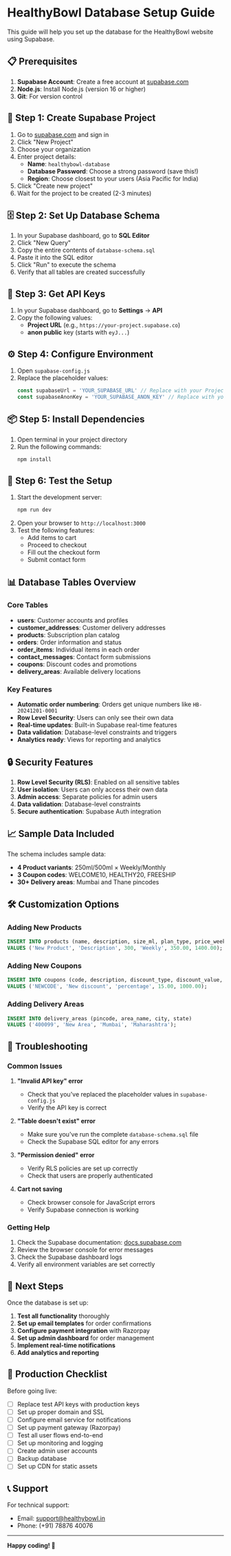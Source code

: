 # HealthyBowl Database Setup Guide

This guide will help you set up the database for the HealthyBowl website using Supabase.

## 📋 Prerequisites

1. **Supabase Account**: Create a free account at [supabase.com](https://supabase.com)
2. **Node.js**: Install Node.js (version 16 or higher)
3. **Git**: For version control

## 🚀 Step 1: Create Supabase Project

1. Go to [supabase.com](https://supabase.com) and sign in
2. Click "New Project"
3. Choose your organization
4. Enter project details:
   - **Name**: `healthybowl-database`
   - **Database Password**: Choose a strong password (save this!)
   - **Region**: Choose closest to your users (Asia Pacific for India)
5. Click "Create new project"
6. Wait for the project to be created (2-3 minutes)

## 🗄️ Step 2: Set Up Database Schema

1. In your Supabase dashboard, go to **SQL Editor**
2. Click "New Query"
3. Copy the entire contents of `database-schema.sql`
4. Paste it into the SQL editor
5. Click "Run" to execute the schema
6. Verify that all tables are created successfully

## 🔑 Step 3: Get API Keys

1. In your Supabase dashboard, go to **Settings** → **API**
2. Copy the following values:
   - **Project URL** (e.g., `https://your-project.supabase.co`)
   - **anon public** key (starts with `eyJ...`)

## ⚙️ Step 4: Configure Environment

1. Open `supabase-config.js`
2. Replace the placeholder values:
   ```javascript
   const supabaseUrl = 'YOUR_SUPABASE_URL' // Replace with your Project URL
   const supabaseAnonKey = 'YOUR_SUPABASE_ANON_KEY' // Replace with your anon key
   ```

## 📦 Step 5: Install Dependencies

1. Open terminal in your project directory
2. Run the following commands:
   ```bash
   npm install
   ```

## 🧪 Step 6: Test the Setup

1. Start the development server:
   ```bash
   npm run dev
   ```
2. Open your browser to `http://localhost:3000`
3. Test the following features:
   - Add items to cart
   - Proceed to checkout
   - Fill out the checkout form
   - Submit contact form

## 📊 Database Tables Overview

### Core Tables
- **users**: Customer accounts and profiles
- **customer_addresses**: Customer delivery addresses
- **products**: Subscription plan catalog
- **orders**: Order information and status
- **order_items**: Individual items in each order
- **contact_messages**: Contact form submissions
- **coupons**: Discount codes and promotions
- **delivery_areas**: Available delivery locations

### Key Features
- **Automatic order numbering**: Orders get unique numbers like `HB-20241201-0001`
- **Row Level Security**: Users can only see their own data
- **Real-time updates**: Built-in Supabase real-time features
- **Data validation**: Database-level constraints and triggers
- **Analytics ready**: Views for reporting and analytics

## 🔒 Security Features

1. **Row Level Security (RLS)**: Enabled on all sensitive tables
2. **User isolation**: Users can only access their own data
3. **Admin access**: Separate policies for admin users
4. **Data validation**: Database-level constraints
5. **Secure authentication**: Supabase Auth integration

## 📈 Sample Data Included

The schema includes sample data:
- **4 Product variants**: 250ml/500ml × Weekly/Monthly
- **3 Coupon codes**: WELCOME10, HEALTHY20, FREESHIP
- **30+ Delivery areas**: Mumbai and Thane pincodes

## 🛠️ Customization Options

### Adding New Products
```sql
INSERT INTO products (name, description, size_ml, plan_type, price_weekly, price_monthly) 
VALUES ('New Product', 'Description', 300, 'Weekly', 350.00, 1400.00);
```

### Adding New Coupons
```sql
INSERT INTO coupons (code, description, discount_type, discount_value, min_order_amount) 
VALUES ('NEWCODE', 'New discount', 'percentage', 15.00, 1000.00);
```

### Adding Delivery Areas
```sql
INSERT INTO delivery_areas (pincode, area_name, city, state) 
VALUES ('400099', 'New Area', 'Mumbai', 'Maharashtra');
```

## 🔧 Troubleshooting

### Common Issues

1. **"Invalid API key" error**
   - Check that you've replaced the placeholder values in `supabase-config.js`
   - Verify the API key is correct

2. **"Table doesn't exist" error**
   - Make sure you've run the complete `database-schema.sql` file
   - Check the Supabase SQL editor for any errors

3. **"Permission denied" error**
   - Verify RLS policies are set up correctly
   - Check that users are properly authenticated

4. **Cart not saving**
   - Check browser console for JavaScript errors
   - Verify Supabase connection is working

### Getting Help

1. Check the Supabase documentation: [docs.supabase.com](https://docs.supabase.com)
2. Review the browser console for error messages
3. Check the Supabase dashboard logs
4. Verify all environment variables are set correctly

## 📱 Next Steps

Once the database is set up:

1. **Test all functionality** thoroughly
2. **Set up email templates** for order confirmations
3. **Configure payment integration** with Razorpay
4. **Set up admin dashboard** for order management
5. **Implement real-time notifications**
6. **Add analytics and reporting**

## 🎯 Production Checklist

Before going live:

- [ ] Replace test API keys with production keys
- [ ] Set up proper domain and SSL
- [ ] Configure email service for notifications
- [ ] Set up payment gateway (Razorpay)
- [ ] Test all user flows end-to-end
- [ ] Set up monitoring and logging
- [ ] Create admin user accounts
- [ ] Backup database
- [ ] Set up CDN for static assets

## 📞 Support

For technical support:
- Email: support@healthybowl.in
- Phone: (+91) 78876 40076

---

**Happy coding! 🚀**
